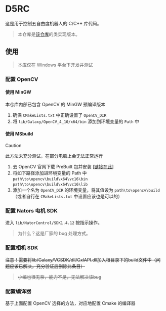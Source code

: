 # D5RC

这是用于控制五自由度机器人的 C/C++ 库代码。

> 本仓库是[该仓库](https://github.com/worranhin/DOF5RobotControl)的类实现版本。

## 使用

> 本库仅在 Windows 平台下开发并测试

### 配置 OpenCV

#### 使用 MinGW

本仓库内部已包含 OpenCV 的 MinGW 预编译版本

1. 确保 `CMakeLists.txt` 中正确设置了 `OpenCV_DIR` 
2. 将 `lib/Galaxy/OpenCV_4_10/x64/bin` 添加到环境变量的 `Path` 中

#### 使用 MSbuild

> [!CAUTION]  
> 此方法未充分测试，在部分电脑上会无法正常运行

1. 去 OpenCV 官网下载 PreBuilt 包并安装 [[链接在此](https://github.com/opencv/opencv/releases/latest)]
2. 将如下路径添加进环境变量的 Path 中  
    `path\to\opencv\build\x64\vc16\bin`  
    `path\to\opencv\build\x64\vc16\lib`
3. 添加一个名为 `OpenCV_DIR` 的环境变量，将其值设为 `path\to\opencv\build` （或者自行在 `CMakeLists.txt` 中设置应该也是可以的）

### 配置 Nators 电机 SDK

进入 `lib/NatorControl/SDK1.4.12` 按指示操作。

> 为什么？这是厂家的 bug 处理方式。

### 配置相机 SDK

~~注意！需要将lib/Galaxy/VCSDK/dll/GxlAPI.dll加入根目录下的build文件中（问题应该已解决，充分验证后删除此条目）~~

> ~~小编也很无奈，能力不足，无法解决该bug~~

### 配置编译器

基于上面配置 OpenCV 选择的方法，对应地配置 Cmake 的编译器
